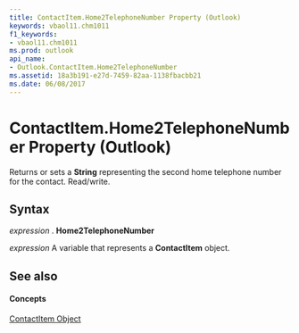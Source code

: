 ```yaml
---
title: ContactItem.Home2TelephoneNumber Property (Outlook)
keywords: vbaol11.chm1011
f1_keywords:
- vbaol11.chm1011
ms.prod: outlook
api_name:
- Outlook.ContactItem.Home2TelephoneNumber
ms.assetid: 18a3b191-e27d-7459-82aa-1138fbacbb21
ms.date: 06/08/2017
---
```



# ContactItem.Home2TelephoneNumber Property (Outlook)

Returns or sets a  **String** representing the second home telephone number for the contact. Read/write.


## Syntax

 _expression_ . **Home2TelephoneNumber**

 _expression_ A variable that represents a **ContactItem** object.


## See also


#### Concepts


[ContactItem Object](contactitem-object-outlook.md)

